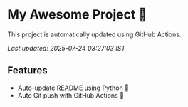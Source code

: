 # My Awesome Project 🚀

This project is automatically updated using GitHub Actions.

_Last updated: 2025-07-24 03:27:03 IST_

## Features
- Auto-update README using Python 🐍
- Auto Git push with GitHub Actions 🤖
